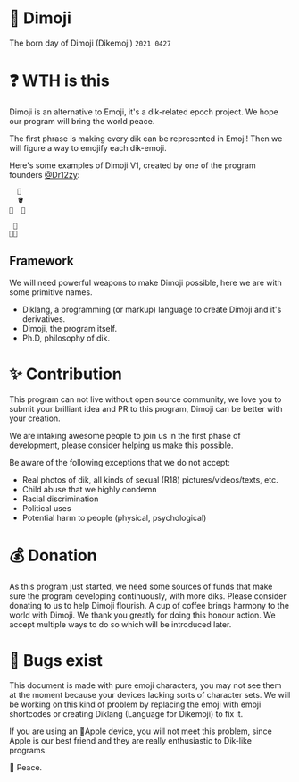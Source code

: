 # 🍄 Dimoji
The born day of Dimoji (Dikemoji) `2021 0427`

# ❓ WTH is this
Dimoji is an alternative to Emoji, it's a dik-related epoch project. We hope our program will bring the world peace.

The first phrase is making every dik can be represented in Emoji! Then we will figure a way to emojify each dik-emoji.

Here's some examples of Dimoji V1, created by one of the program founders [@Dr12zy](https://github.com/Dr12zy):

```
  🍄
  🪣
🥚  🥚
```

```
 🍄
🥚🥚
```
## Framework
We will need powerful weapons to make Dimoji possible, here we are with some primitive names.
- Diklang, a programming (or markup) language to create Dimoji and it's derivatives.
- Dimoji, the program itself.
- Ph.D, philosophy of dik.

# ✨ Contribution
This program can not live without open source community, we love you to submit your brilliant idea and PR to this program, Dimoji can be better with your creation.

We are intaking awesome people to join us in the first phase of development, please consider helping us make this possible.

Be aware of the following exceptions that we do not accept:
- Real photos of dik, all kinds of sexual (R18) pictures/videos/texts, etc.
- Child abuse that we highly condemn
- Racial discrimination
- Political uses
- Potential harm to people (physical, psychological)


# 💰 Donation
As this program just started, we need some sources of funds that make sure the program developing continuously, with more diks. Please consider donating to us to help Dimoji flourish. A cup of coffee brings harmony to the world with Dimoji. We thank you greatly for doing this honour action. We accept multiple ways to do so which will be introduced later.

# 🐞 Bugs exist
This document is made with pure emoji characters, you may not see them at the moment because your devices lacking sorts of character sets. We will be working on this kind of problem by replacing the emoji with emoji shortcodes or creating Diklang (Language for Dikemoji) to fix it.

If you are using an Apple device, you will not meet this problem, since Apple is our best friend and they are really enthusiastic to Dik-like programs.


🤞 Peace.
